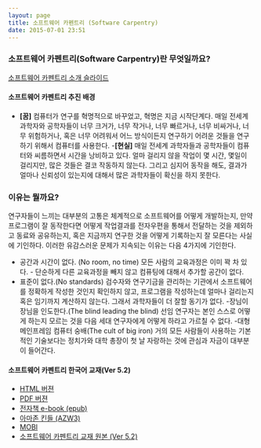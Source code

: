 ```yaml
---
layout: page
title: 소프트웨어 카펜트리 (Software Carpentry)
date: 2015-07-01 23:51
---
```


### 소프트웨어 카펜트리(Software Carpentry)란 무엇일까요?

[소프트웨어 카펜트리 소개 슬라이드](http://statkclee.github.io/slideshows-2015-02-15/00-common/00.swc/introducing-software-carpentry/index.html#slide-0")

#### 소프트웨어 카펜트리 추진 배경
 
- **[꿈]** 컴퓨터가 연구를 혁명적으로 바꾸었고, 혁명은 지금 시작단계다. 매일 전세계 과학자와 공학자들이 너무 크거가, 너무 작거나, 너무 빠르거나, 너무 비싸거나, 너무 위험하거나, 혹은 너무 어려워서 어느 방식이든지 연구하기 어려운 것들을 연구하기 위해서 컴퓨터를 사용한다.
-**[현실]** 매일 전세계 과학자들과 공학자들이 컴퓨터와 씨름하면서 시간을 낭비하고 있다. 얼마 걸리지 않을 작업이 몇 시간, 몇일이 걸리지만, 많은 것들은 결코 작동하지 않는다. 그리고 심지어 동작을 해도, 결과가 얼마나 신뢰성이 있는지에 대해서 많은 과학자들이 확신을 하지 못한다.

### 이유는 뭘까요?

연구자들이 느끼는 대부분의 고통은 체계적으로 소프트웨어를 어떻게 개발하는지, 만약 프로그램이 잘 동작한다면 어떻게 작업결과를 전자우편을 통해서 전달하는 것을 제외하고 동료와 공유하는지, 혹은 지금까지 연구한 것을 어떻게 기록하는지 잘 모른다는 사실에 기인하다. 이러한 유감스러운 문제가 지속되는 이유는 다음 4가지에 기인한다.

- 공간과 시간이 없다. (No room, no time) 모든 사람의 교육과정은 이미 꽉 차 있다. - 단순하게 다른 교육과정을 빼지 않고 컴퓨팅에 대해서 추가할 공간이 없다.
- 표준이 없다.(No standards) 검수자와 연구기금을 관리하는 기관에서 소프트웨어를 정확하게 작성한 것인지 확인하지 않고, 프로그램을 작성하는데 얼마나 걸리는지 혹은 임기까지 계산하지 않는다. 그래서 과학자들이 더 잘할 동기가 없다.
-장님이 장님을 인도한다.(The blind leading the blind) 선임 연구자는 본인 스스로 어떻게 하는지 모르는 것을 다음 세대 연구자에게 어떻게 하라고 가르칠 수 없다.
-대형 메인프레임 컴퓨터 숭배(The cult of big iron) 거의 모든 사람들이 사용하는 기본적인 기술보다는 정치가와 대학 총장이 첫 날 자랑하는 것에 관심과 자금이 대부분이 들어간다.


#### 소프트웨어 카펜트리 한국어 교재(Ver 5.2)

- [HTML 버젼](swc/book.html)
- [PDF 버젼](swc/book.pdf)
- [전자책 e-book (epub)](swc/book.epub)
- [아마존 킨들 (AZW3)](swc/book.azw3)
- [MOBI](swc/book.mobi)
- [소프트웨어 카펜트리 교재 원본 (Ver 5.2)](https://github.com/swcarpentry/bc)

